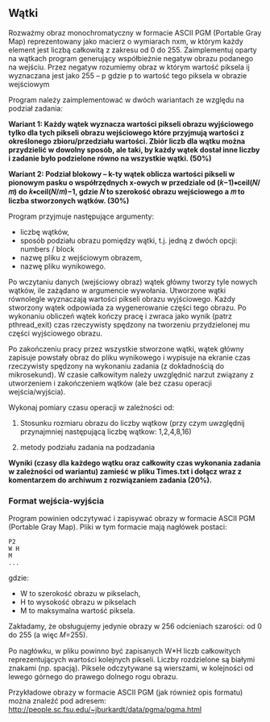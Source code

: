 ## Wątki

Rozważmy obraz monochromatyczny w formacie ASCII PGM (Portable Gray Map) reprezentowany jako macierz o wymiarach nxm, w którym każdy element jest liczbą całkowitą z zakresu od 0 do 255.  Zaimplementuj oparty na wątkach program generujący współbieżnie negatyw obrazu podanego na wejściu. Przez negatyw rozumiemy obraz w którym wartość piksela ij wyznaczana jest jako 255 – p gdzie p to wartość tego piksela w obrazie wejściowym

Program należy zaimplementować w dwóch wariantach ze względu na podział zadania:

**Wariant 1: Każdy wątek wyznacza wartości pikseli obrazu wyjściowego tylko dla tych pikseli obrazu wejściowego które przyjmują wartości z określonego zbioru/przedziału wartości. Zbiór liczb dla wątku można przydzielić w dowolny sposób, ale taki, by każdy wątek dostał inne liczby i zadanie było podzielone równo na wszystkie wątki. (50%)**

**Wariant 2: Podział blokowy – k-ty wątek oblicza wartości pikseli w pionowym pasku o współrzędnych x-owych w przedziale od (𝑘−1)∗ceil(𝑁/𝑚) do 𝑘∗ceil(𝑁/𝑚)−1, gdzie 𝑁 to szerokość obrazu wejściowego a 𝑚 to liczba stworzonych wątków. (30%)**

Program przyjmuje następujące argumenty:

- liczbę wątków, 
- sposób podziału obrazu pomiędzy wątki, t.j. jedną z dwóch opcji: numbers / block 
- nazwę pliku z wejściowym obrazem, 
- nazwę pliku wynikowego.

Po wczytaniu danych (wejściowy obraz) wątek główny tworzy tyle nowych wątków, ile zażądano w argumencie wywołania. Utworzone wątki równolegle wyznaczają wartości pikseli obrazu wyjściowego. Każdy stworzony wątek odpowiada za wygenerowanie części tego obrazu. Po wykonaniu obliczeń wątek kończy pracę i zwraca jako wynik (patrz pthread_exit) czas rzeczywisty spędzony na tworzeniu przydzielonej mu części wyjściowego obrazu.

Po zakończeniu pracy przez wszystkie stworzone wątki, wątek główny zapisuje powstały obraz  do pliku wynikowego i wypisuje na ekranie czas rzeczywisty spędzony na wykonaniu zadania (z dokładnością do mikrosekund). W czasie całkowitym należy uwzględnić narzut związany z utworzeniem i zakończeniem wątków (ale bez czasu operacji wejścia/wyjścia).

Wykonaj pomiary czasu operacji w zależności od:

1. Stosunku rozmiaru obrazu do liczby wątkow (przy czym uwzględnij przynajmniej następującą liczbę wątkow: 1,2,4,8,16)

2. metody podziału zadania na podzadania

**Wyniki (czasy dla każdego wątku oraz całkowity czas wykonania zadania w zależności od wariantu) zamieść w pliku Times.txt i dołącz wraz z komentarzem do archiwum z rozwiązaniem zadania (20%).**

### Format wejścia-wyjścia

Program powinien odczytywać i zapisywać obrazy w formacie ASCII PGM (Portable Gray Map). Pliki w tym formacie mają nagłówek postaci:

    P2
    W H
    M
    ...

gdzie: 
- W to szerokość obrazu w pikselach, 
- H to wysokość obrazu w pikselach 
- M to maksymalna wartość piksela. 

Zakładamy, że obsługujemy jedynie obrazy w 256 odcieniach szarości: od 0 do 255 (a więc 𝑀=255).

Po nagłówku, w pliku powinno być zapisanych W*H liczb całkowitych reprezentujących wartości kolejnych pikseli. Liczby rozdzielone są białymi znakami (np. spacją). Piksele odczytywane są wierszami, w kolejności od lewego górnego do prawego dolnego rogu obrazu.

Przykładowe obrazy w formacie ASCII PGM (jak również opis formatu) można znaleźć pod adresem: http://people.sc.fsu.edu/~jburkardt/data/pgma/pgma.html
